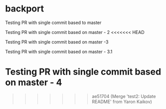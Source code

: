 # backport

Testing PR with single commit based to master

Testing PR with single commit based on master - 2
<<<<<<< HEAD

Testing PR with single commit based on master -3 

Testing PR with single commit based on master - 3.1

Testing PR with single commit based on master - 4
=======
>>>>>>> ae51704 (Merge 'test2: Update README' from Yaron Kaikov)

